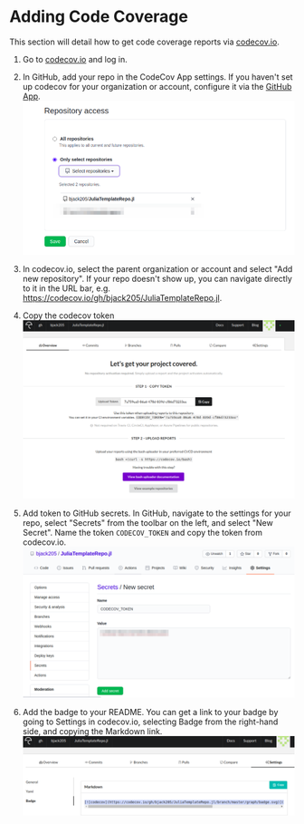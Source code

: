 # Adding Code Coverage
This section will detail how to get code coverage reports via
[codecov.io](https://codecov.io/).

1. Go to [codecov.io](https://codecov.io/) and log in.

2. In GitHub, add your repo in the CodeCov App settings. If you haven't set up codecov for
    your organization or account, configure it via the [GitHub App](https://github.com/apps/codecov).
    ![cc_add](images/codecov_addrepo.png)

3. In codecov.io, select the parent organization or account and select "Add new repository".
    If your repo doesn't show up, you can navigate directly to it in the URL bar, e.g.
    https://codecov.io/gh/bjack205/JuliaTemplateRepo.jl.

4. Copy the codecov token
    ![cc_copytoken](images/codecov_copytoken.png)

5. Add token to GitHub secrets. In GitHub, navigate to the settings for your repo, select
    "Secrets" from the toolbar on the left, and select "New Secret". Name the token `CODECOV_TOKEN`
    and copy the token from codecov.io.
    ![codecov_secret](images/codecov_secret.png)

6. Add the badge to your README. You can get a link to your badge by going to Settings in
    codecov.io, selecting Badge from the right-hand side, and copying the Markdown link.
    ![codecov_badge](images/codecov_badge.png)
